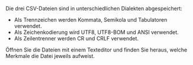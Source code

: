 Die drei CSV-Dateien sind in unterschiedlichen Dialekten abgespeichert:

- Als Trennzeichen werden Kommata, Semikola und Tabulatoren verwendet.
- Als Zeichenkodierung wird UTF8, UTF8-BOM und ANSI verwendet.
- Als Zeilentrenner werden CR und CRLF verwendet.

Öffnen Sie die Dateien mit einem Texteditor und finden Sie heraus, welche Merkmale die Datei jeweils aufweist.